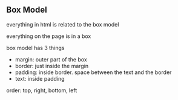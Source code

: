 ## Box Model

everything in html is related to the box model

everything on the page is in a box

box model has 3 things

- margin: outer part of the box
- border: just inside the margin
- padding: inside border. space between the text and the border
- text: inside padding

order: top, right, bottom, left
